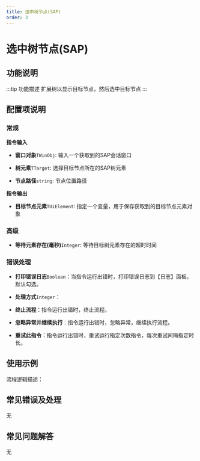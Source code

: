 ```yaml
---
title: 选中树节点(SAP)
order: 3
---
```


# 选中树节点(SAP)

## 功能说明

:::tip 功能描述
扩展树以显示目标节点，然后选中目标节点
:::

## 配置项说明

### 常规

**指令输入**

- **窗口对象**`TWinObj`: 输入一个获取到的SAP会话窗口

- **树元素**`TTarget`: 选择目标节点所在的SAP树元素

- **节点路径**`string`: 节点位置路径


**指令输出**

- **目标节点元素**`TUiElement`: 指定一个变量，用于保存获取到的目标节点元素对象

### 高级

- **等待元素存在(毫秒)**`Integer`: 等待目标树元素存在的超时时间

### 错误处理

- **打印错误日志**`Boolean`：当指令运行出错时，打印错误日志到【日志】面板。默认勾选。

- **处理方式**`Integer`：

 - **终止流程**：指令运行出错时，终止流程。

 - **忽略异常并继续执行**：指令运行出错时，忽略异常，继续执行流程。

 - **重试此指令**：指令运行出错时，重试运行指定次数指令，每次重试间隔指定时长。

## 使用示例

流程逻辑描述：

## 常见错误及处理

无

## 常见问题解答

无

